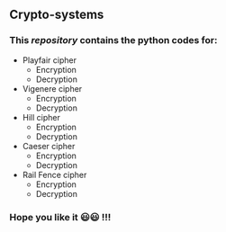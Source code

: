 ## Crypto-systems
### This *repository* contains the python codes for:
* Playfair cipher 
  * Encryption
  * Decryption
* Vigenere cipher
  * Encryption
  * Decryption
* Hill cipher
  * Encryption
  * Decryption
* Caeser cipher
  * Encryption
  * Decryption
* Rail Fence cipher
  * Encryption
  * Decryption
### Hope you like it :smiley::smiley: !!! 
